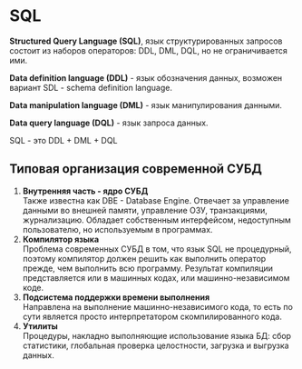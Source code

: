 # SQL

**Structured Query Language (SQL)**, язык структурированных запросов состоит из наборов операторов: DDL, DML, DQL, но не ограничивается ими.

**Data definition language (DDL)** - язык обозначения данных, возможен вариант SDL - schema definition language.

**Data manipulation language (DML)** - язык манипулирования данными.

**Data query language (DQL)** - язык запроса данных.

SQL - это DDL + DML + DQL

## Типовая организация современной СУБД

1. **Внутренняя часть - ядро СУБД**  
	Также известна как DBE - Database Engine. Отвечает за управление данными во внешней памяти, управление ОЗУ, транзакциями, журнализацию. Обладает собственным интерфейсом, недоступным пользователю, но используемым в программах.
2. **Компилятор языка**  
	Проблема современных СУБД в том, что язык SQL не процедурный, поэтому компилятор должен решить как выполнить оператор прежде, чем выполнить всю программу. Результат компиляции представляется или в машинных кодах, или машинно-независимом коде.
3. **Подсистема поддержки времени выполнения**  
	Направлена на выполнение машинно-независимого кода, то есть по сути является просто интерпретатором скомпилированного кода.
4. **Утилиты**  
	Процедуры, накладно выполняющие использование языка БД: сбор статистики, глобальная проверка целостности, загрузка и выгрузка данных.


